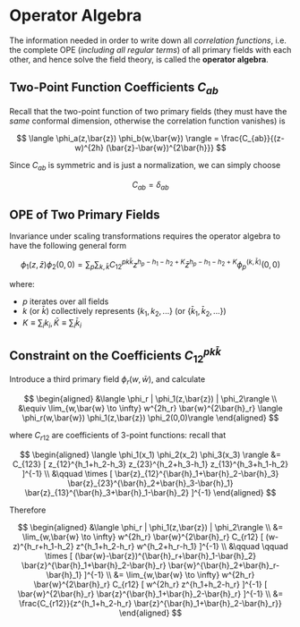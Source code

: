 # Operator Algebra

The information needed in order to write down all *correlation functions*, i.e. the complete OPE (*including all regular terms*) of all primary fields with each other, and hence solve the field theory, is called the **operator algebra**.

## Two-Point Function Coefficients $C_{a b}$

Recall that the two-point function of two primary fields (they must have the *same* conformal dimension, otherwise the correlation function vanishes) is

$$
\langle \phi_a(z,\bar{z}) \phi_b(w,\bar{w}) \rangle
= \frac{C_{ab}}{(z-w)^{2h} (\bar{z}-\bar{w})^{2\bar{h}}}
$$

Since $C_{ab}$ is symmetric and is just a normalization, we can simply choose

$$
C_{ab} = \delta_{ab}
$$

## OPE of Two Primary Fields

Invariance under scaling transformations requires the operator algebra to have the following general form

$$
\phi_1(z,\bar{z})\phi_2(0,0)
= \sum_p \sum_{k,\bar{k}}
C_{12}^{p k \bar{k}} 
z^{h_p - h_1 - h_2 + K}
\bar{z}^{h_p - h_1 - h_2 + K}
\phi_p^{(k,\bar{k})}(0,0)
$$

where:

- $p$ iterates over all fields
- $k$ (or $\bar{k}$) collectively represents $\{k_1, k_2, ...\}$ (or $\{\bar{k}_1, \bar{k}_2, ...\}$)
- $K \equiv \sum_{i} k_i, \, \bar{K} \equiv \sum_{i} \bar{k}_i$

## Constraint on the Coefficients $C_{12}^{p k \bar{k}}$

Introduce a third primary field $\phi_r(w,\bar{w})$, and calculate

$$
\begin{aligned}
    &\langle \phi_r | \phi_1(z,\bar{z}) | \phi_2\rangle
    \\
    &\equiv \lim_{w,\bar{w} \to \infty}
    w^{2h_r} \bar{w}^{2\bar{h}_r}
    \langle \phi_r(w,\bar{w}) \phi_1(z,\bar{z}) \phi_2(0,0)\rangle
\end{aligned}
$$

where $C_{r12}$ are coefficients of 3-point functions: recall that

$$
\begin{aligned}
    \langle \phi_1(x_1) \phi_2(x_2) \phi_3(x_3) \rangle
    &= C_{123} [
        z_{12}^{h_1+h_2-h_3}
        z_{23}^{h_2+h_3-h_1}
        z_{13}^{h_3+h_1-h_2}
    ]^{-1}
    \\ &\qquad \times
    [
        \bar{z}_{12}^{\bar{h}_1+\bar{h}_2-\bar{h}_3}
        \bar{z}_{23}^{\bar{h}_2+\bar{h}_3-\bar{h}_1}
        \bar{z}_{13}^{\bar{h}_3+\bar{h}_1-\bar{h}_2}
    ]^{-1}
\end{aligned}
$$

Therefore

$$
\begin{aligned}
    &\langle \phi_r | \phi_1(z,\bar{z}) | \phi_2\rangle
    \\
    &= \lim_{w,\bar{w} \to \infty}
    w^{2h_r} \bar{w}^{2\bar{h}_r}
    C_{r12} [
        (w-z)^{h_r+h_1-h_2}
        z^{h_1+h_2-h_r}
        w^{h_2+h_r-h_1}
    ]^{-1}
    \\ &\qquad \qquad \times
    [
        (\bar{w}-\bar{z})^{\bar{h}_r+\bar{h}_1-\bar{h}_2}
        \bar{z}^{\bar{h}_1+\bar{h}_2-\bar{h}_r}
        \bar{w}^{\bar{h}_2+\bar{h}_r-\bar{h}_1}
    ]^{-1}
    \\
    &= \lim_{w,\bar{w} \to \infty}
    w^{2h_r} \bar{w}^{2\bar{h}_r}
    C_{r12} [
        w^{2h_r} z^{h_1+h_2-h_r}
    ]^{-1}
    [
        \bar{w}^{2\bar{h}_r} 
        \bar{z}^{\bar{h}_1+\bar{h}_2-\bar{h}_r}
    ]^{-1}
    \\
    &= \frac{C_{r12}}{z^{h_1+h_2-h_r} \bar{z}^{\bar{h}_1+\bar{h}_2-\bar{h}_r}}
\end{aligned}
$$

